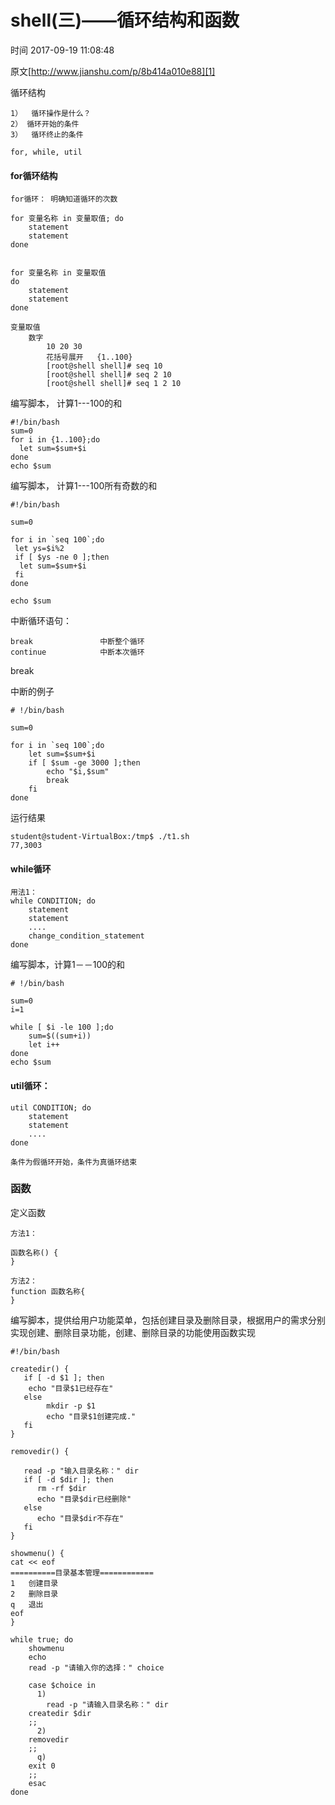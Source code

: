 # shell(三)——循环结构和函数

 时间 2017-09-19 11:08:48  

原文[http://www.jianshu.com/p/8b414a010e88][1]



循环结构

    1）  循环操作是什么？ 
    2） 循环开始的条件
    3）  循环终止的条件
    
    for, while, util

#### for循环结构

    for循环： 明确知道循环的次数
    
    for 变量名称 in 变量取值; do
        statement
        statement
    done
    
    
    for 变量名称 in 变量取值 
    do
        statement
        statement
    done
    
    变量取值 
        数字
            10 20 30
            花括号展开   {1..100}
            [root@shell shell]# seq 10
            [root@shell shell]# seq 2 10
            [root@shell shell]# seq 1 2 10

编写脚本， 计算1---100的和

    #!/bin/bash
    sum=0
    for i in {1..100};do
      let sum=$sum+$i
    done
    echo $sum

编写脚本， 计算1---100所有奇数的和

    #!/bin/bash
    
    sum=0
    
    for i in `seq 100`;do
     let ys=$i%2
     if [ $ys -ne 0 ];then
      let sum=$sum+$i
     fi
    done
    
    echo $sum

中断循环语句：

    break               中断整个循环
    continue            中断本次循环

break

中断的例子

    # !/bin/bash
    
    sum=0
    
    for i in `seq 100`;do
        let sum=$sum+$i
        if [ $sum -ge 3000 ];then
            echo "$i,$sum"
            break
        fi
    done

运行结果

    student@student-VirtualBox:/tmp$ ./t1.sh 
    77,3003

#### while循环

    用法1：
    while CONDITION; do
        statement
        statement
        ....
        change_condition_statement
    done

编写脚本，计算1－－100的和

    # !/bin/bash
    
    sum=0
    i=1
    
    while [ $i -le 100 ];do
        sum=$((sum+i))
        let i++
    done
    echo $sum

#### util循环：

    util CONDITION; do
        statement
        statement
        ....
    done
    
    条件为假循环开始，条件为真循环结束

### 函数

定义函数

    方法1：
    
    函数名称() {    
    }
    
    方法2：
    function 函数名称{
    }

编写脚本，提供给用户功能菜单，包括创建目录及删除目录，根据用户的需求分别实现创建、删除目录功能，创建、删除目录的功能使用函数实现

    #!/bin/bash
    
    createdir() {
       if [ -d $1 ]; then
        echo "目录$1已经存在"
       else
            mkdir -p $1
            echo "目录$1创建完成."
       fi
    }
    
    removedir() {
    
       read -p "输入目录名称：" dir
       if [ -d $dir ]; then
          rm -rf $dir
          echo "目录$dir已经删除"
       else
          echo "目录$dir不存在"
       fi
    }
    
    showmenu() {
    cat << eof
    ==========目录基本管理============
    1   创建目录
    2   删除目录
    q   退出  
    eof
    }
    
    while true; do
        showmenu
        echo
        read -p "请输入你的选择：" choice
    
        case $choice in
          1)
            read -p "请输入目录名称：" dir
        createdir $dir
        ;;
          2)
        removedir
        ;;
          q)
        exit 0
        ;;
        esac
    done


[1]: http://www.jianshu.com/p/8b414a010e88
